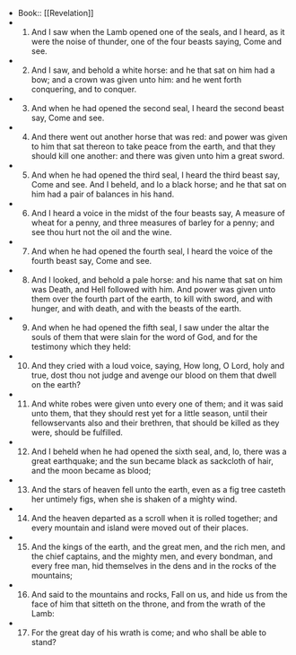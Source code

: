 - Book:: [[Revelation]]
- 1. And I saw when the Lamb opened one of the seals, and I heard, as it were the noise of thunder, one of the four beasts saying, Come and see.
- 2. And I saw, and behold a white horse: and he that sat on him had a bow; and a crown was given unto him: and he went forth conquering, and to conquer.
- 3. And when he had opened the second seal, I heard the second beast say, Come and see.
- 4. And there went out another horse that was red: and power was given to him that sat thereon to take peace from the earth, and that they should kill one another: and there was given unto him a great sword.
- 5. And when he had opened the third seal, I heard the third beast say, Come and see. And I beheld, and lo a black horse; and he that sat on him had a pair of balances in his hand.
- 6. And I heard a voice in the midst of the four beasts say, A measure of wheat for a penny, and three measures of barley for a penny; and see thou hurt not the oil and the wine.
- 7. And when he had opened the fourth seal, I heard the voice of the fourth beast say, Come and see.
- 8. And I looked, and behold a pale horse: and his name that sat on him was Death, and Hell followed with him. And power was given unto them over the fourth part of the earth, to kill with sword, and with hunger, and with death, and with the beasts of the earth.
- 9. And when he had opened the fifth seal, I saw under the altar the souls of them that were slain for the word of God, and for the testimony which they held:
- 10. And they cried with a loud voice, saying, How long, O Lord, holy and true, dost thou not judge and avenge our blood on them that dwell on the earth?
- 11. And white robes were given unto every one of them; and it was said unto them, that they should rest yet for a little season, until their fellowservants also and their brethren, that should be killed as they were, should be fulfilled.
- 12. And I beheld when he had opened the sixth seal, and, lo, there was a great earthquake; and the sun became black as sackcloth of hair, and the moon became as blood;
- 13. And the stars of heaven fell unto the earth, even as a fig tree casteth her untimely figs, when she is shaken of a mighty wind.
- 14. And the heaven departed as a scroll when it is rolled together; and every mountain and island were moved out of their places.
- 15. And the kings of the earth, and the great men, and the rich men, and the chief captains, and the mighty men, and every bondman, and every free man, hid themselves in the dens and in the rocks of the mountains;
- 16. And said to the mountains and rocks, Fall on us, and hide us from the face of him that sitteth on the throne, and from the wrath of the Lamb:
- 17. For the great day of his wrath is come; and who shall be able to stand?
